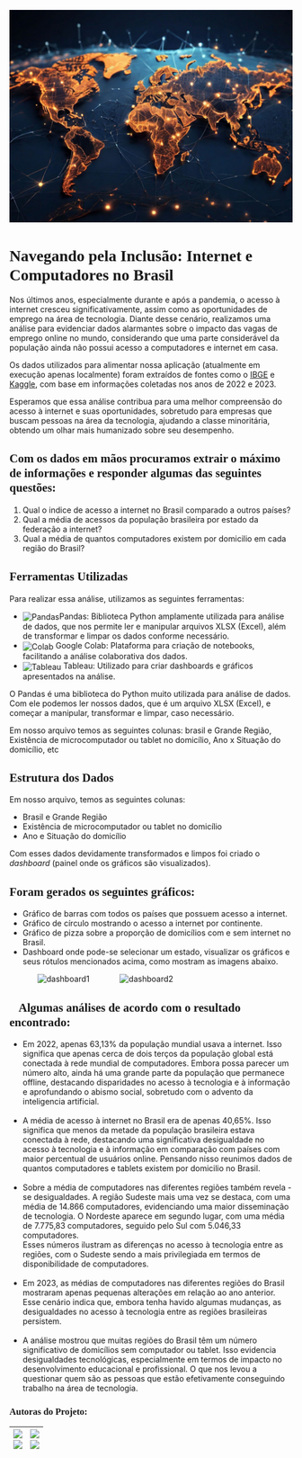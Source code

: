 
![Imagem local](./img/internet_mundo.jpg)




<font face="perpetua"><h1>Navegando pela Inclusão: Internet e Computadores no Brasil</h1></font>

<p>Nos últimos anos, especialmente durante e após a pandemia, o acesso à internet cresceu significativamente, assim como as oportunidades de emprego na área de tecnologia. Diante desse cenário, realizamos uma análise para evidenciar dados alarmantes sobre o impacto das vagas de emprego online no mundo, considerando que uma parte considerável da população ainda não possui acesso a computadores e internet em casa.</p>

<p>Os dados utilizados para alimentar nossa aplicação (atualmente em execução apenas localmente) foram extraídos de fontes como o <a href="https://www.ibge.gov.br/estatisticas/sociais/trabalho/17270-pnad-continua.html?edicao=38243&t=resultados" target="_blank">IBGE</a> e <a href="https://www.kaggle.com/datasets/sansuthi/gapminder-internet" target="_blank">Kaggle</a>, com base em informações coletadas nos anos de 2022 e 2023.</p>

<p>Esperamos que essa análise contribua para uma melhor compreensão do acesso à internet e suas oportunidades, sobretudo para empresas que buscam pessoas na área da tecnologia, ajudando a classe minoritária, obtendo um olhar mais humanizado sobre seu desempenho.</p>

<font face="perpetua"><h2>Com os dados em mãos procuramos extrair o máximo de informações e responder algumas das seguintes questões:</h2></font>

<ol>
    <li>Qual o indice de acesso a internet no Brasil comparado a outros países?</li>
    <li>Qual a média de acessos da população brasileira por estado da federação a internet?</li>
    <li>Qual a média de quantos computadores existem por domicilio em cada região do Brasil?</li>
</ol>

<font face="perpetua"><h2>Ferramentas Utilizadas</h2></font>

<p>Para realizar essa análise, utilizamos as seguintes ferramentas:</p>

<ul>
    <li><img align="center" alt="Pandas" height="25" width="35" src="https://logowik.com/content/uploads/images/panda3013.logowik.com.webp">Pandas: Biblioteca Python amplamente utilizada para análise de dados, que nos permite ler e manipular arquivos XLSX (Excel), além de transformar e limpar os dados conforme necessário.</li>
    <li><img align="center" alt="Colab" height="30" width="30" src="https://i.namu.wiki/i/zKS7LsOc2A4ZZR64XnAm8S88HbszoXQPH_T7CY3KFwfwJtemXQwc4Nu3tx5GavmyG-wmgcKs_PfqYbY8xg3iow.webp"> Google Colab: Plataforma para criação de notebooks, facilitando a análise colaborativa dos dados.</li>
    <li><img align="center" alt="Tableau" height="20" width="25" src="https://wallpapers.com/images/hd/tableau-software-logo-design-th525w75z77ccxc9.png">  Tableau: Utilizado para criar dashboards e gráficos apresentados na análise.</li>
</ul>

 <p>O Pandas é uma biblioteca do Python muito utilizada para análise de dados. Com ele podemos ler nossos dados, que é um arquivo XLSX (Excel), e começar a manipular, transformar e limpar, caso necessário. 

 Em nosso arquivo temos as seguintes colunas: brasil e Grande Região, Existência de microcomputador ou tablet no domicílio, Ano x Situação do domicílio, etc
 

<font face="perpetua"><h2>Estrutura dos Dados</h2></font>

Em nosso arquivo, temos as seguintes colunas:
<ul>
    <li>Brasil e Grande Região </li>
    <li>Existência de microcomputador ou tablet no domicílio</li>
    <li>Ano e Situação do domicílio</li>
</ul>

 
 Com esses dados devidamente transformados e limpos foi criado o _dashboard_ (painel onde os gráficos são visualizados).</p>

<font face="perpetua"><h2>Foram gerados os seguintes gráficos:</h2></font>
 
 <ul>
    <li>Gráfico de barras com todos os países que possuem acesso a internet.</li>
    <li>Gráfico de círculo mostrando o acesso a internet por continente.</li>
    <li>Gráfico de pizza sobre a proporção de domicílios com e sem internet no Brasil.</li>
    <li>Dashboard onde pode-se selecionar um estado, visualizar os gráficos e seus rótulos mencionados acima, como mostram as imagens abaixo.</li>
 </ul>

<img src="/img/Captura de tela 2024-10-12 124226.png" alt="dashboard1" width="300" hspace="50">  <img src="/img/Captura de tela 2024-10-12 125037.png" alt="dashboard2" width="300">



<font face="perpetua"><h2>🌟Algumas análises de acordo com o resultado encontrado:</h2></font>

<ul>
    <li>Em 2022, apenas 63,13% da população mundial usava a internet. Isso significa que apenas cerca de dois terços da população global está conectada à rede mundial de computadores. Embora possa parecer um número alto, ainda há uma grande parte da população que permanece offline, destacando disparidades no acesso à tecnologia e à informação e aprofundando o abismo social, sobretudo com o advento da inteligencia artificial.</li> <br>
    <li>A média de acesso à internet no Brasil era de apenas 40,65%. Isso significa que menos da metade da população brasileira estava conectada à rede, destacando uma significativa desigualdade no acesso à tecnologia e à informação em comparação com países com maior percentual de usuários online.
    Pensando nisso reunimos dados de quantos computadores e tablets existem por domicilio no Brasil.</li><br>
    <li>Sobre a média de computadores nas diferentes regiões também revela -se desigualdades. A região Sudeste mais uma vez se destaca, com uma média de 14.866 computadores, evidenciando uma maior disseminação de tecnologia. O Nordeste aparece em segundo lugar, com uma média de 7.775,83 computadores, seguido pelo Sul com 5.046,33 computadores.<br>
    Esses números ilustram as diferenças no acesso à tecnologia entre as regiões, com o Sudeste sendo a mais privilegiada em termos de disponibilidade de computadores.</li><br>
    <li>Em 2023, as médias de computadores nas diferentes regiões do Brasil mostraram apenas pequenas alterações em relação ao ano anterior. Esse cenário indica que, embora tenha havido algumas mudanças, as desigualdades no acesso à tecnologia entre as regiões brasileiras persistem.</li><br>
    <li>A análise mostrou que muitas regiões do Brasil têm um número significativo de domicílios sem computador ou tablet. Isso evidencia desigualdades tecnológicas, especialmente em termos de impacto no desenvolvimento educacional e profissional. O que nos levou a questionar quem são as pessoas que estão efetivamente conseguindo trabalho na área de tecnologia.</li>
</ul>


<font face="courrier"><h3>Autoras do Projeto:</h3></font>

| [<img loading="lazy" src="https://avatars.githubusercontent.com/u/101891674?v=4" width=115><br>](https://github.com/TmTeixeira) <a href="https://www.linkedin.com/in/analistatammyteixeira/" target="_blank"><img src="https://img.shields.io/badge/-LinkedIn-%230077B5?style=for-the-badge&logo=linkedin&logoColor=white" target="_blank"></a>  |  [<img loading="lazy" src="https://avatars.githubusercontent.com/u/171205733?v=4" width=115><br>](https://github.com/veronica-toledo-bm) <a href="https://www.linkedin.com/in/veronica-toledo-bm/" target="_blank"><img src="https://img.shields.io/badge/-LinkedIn-%230077B5?style=for-the-badge&logo=linkedin&logoColor=white" target="_blank"></a>
| :---: | :---: | 

